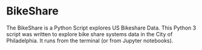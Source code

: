 # BikeShare
The BikeShare is a Python Script explores US Bikeshare Data.
This Python 3 script was written to explore bike share systems data in the City of Philadelphia. It runs from the terminal (or from Jupyter notebooks).

